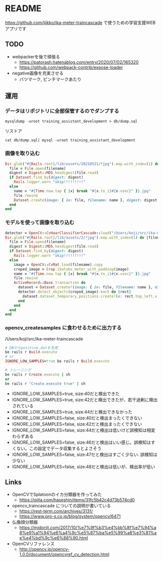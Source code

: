 # README
https://github.com/jiikko/ika-meter-traincascade で使うための学習支援WEBアプリです

## TODO
* webpackerを後で頑張る
  * https://patorash.hatenablog.com/entry/2020/07/02/165320
  * https://github.com/webpack-contrib/expose-loader
* negative画像を充実させる
  * バツマーク, ピンチマークあたり


## 運用
### データはリポジトリに全部保管するのでダンプする
```shell
mysqldump -uroot training_assistant_development > db/dump.sql
```

リストア

```shell
cat db/dump.sql| mysql -uroot training_assistant_development
```

### 画像を取り込む

```ruby
Dir.glob("#{Rails.root}/lib/assets/20210521/*jpg").map.with_index(1) do |filename, index|
  file = File.open(filename)
  digest = Digest::MD5.hexdigest(file.read)
  if Dataset.find_by(digest: digest)
    Rails.logger.warn "skip!!!!!!!!!"
  else
    name = "#{Time.now.tap { |x| break "#{x.to_i}#{x.usec}" }}.jpg"
    file.rewind
    Dataset.create(image: { io: file, filename: name }, digest: digest )
  end
end
```

### モデルを使って画像を取り込む
```ruby
detector = OpenCV::CvHaarClassifierCascade::load("/Users/koji/src/ika-meter-training-assistant/tmp/model/cascade.xml")
Dir.glob("#{Rails.root}/lib/assets/2/*jpg").map.with_index(1) do |filename, index|
  file = File.open(filename)
  digest = Digest::MD5.hexdigest(file.read)
  if Dataset.find_by(digest: digest)
    Rails.logger.warn "skip!!!!!!!!!"
  else
    image = OpenCV::CvMat.load(filename).copy
    croped_image = Crop.ikatako_meter_with_padding(image)
    name = "#{Time.now.tap { |x| break "#{x.to_i}#{x.usec}" }}.jpg"
    file.rewind
    ActiveRecord::Base.transaction do
      dataset = Dataset.create!(image: { io: file, filename: name }, digest: digest )
      detector.detect_objects(croped_image).each do |rect|
        dataset.dataset_temporary_positions.create!(x: rect.top_left.x + 450, y: rect.top_left.y, width: rect.bottom_right.x - rect.top_left.x, height: rect.bottom_right.y)
      end
    end
  end
end
```

### opencv_createsamples に食わせるために出力する
/Users/koji/src/ika-meter-traincascade

```ruby
# DBからpositive.datを生成
be rails r Build.execute
# or
IGNORE_LOW_SAMPLES=true be rails r Build.execute

# トレーニング
be rails r Create.execute | sh
or
be rails r "Create.execute true" | sh
```

* IGNORE_LOW_SAMPLES=true, size:40だと検出できた
* IGNORE_LOW_SAMPLES=true, size:42だと検出できたが、若干過剰に検出されている
* IGNORE_LOW_SAMPLES=true, size:44だと検出できなかった
* IGNORE_LOW_SAMPLES=false, size:40だと検出まったくできない
* IGNORE_LOW_SAMPLES=false, size:42だと検出まったくできない
* IGNORE_LOW_SAMPLES=false, size:44だと検出は低いけど誤検知は相変わらずある
* IGNORE_LOW_SAMPLES=false, size:46だと検出はいい感じ。誤検知はすくない。この設定でデータ収集するとよさそう
* IGNORE_LOW_SAMPLES=false, size:47だと検出はすごく少ない. 誤検知は少ない
* IGNORE_LOW_SAMPLES=false, size:48だと検出は低いが、検出率が低い

## Links
* OpenCVでSplatoonのイカ分類器を作ってみた
  * https://qiita.com/haseshin/items/31fc5b42c4d73b574cd0
* opencv_traincascade についての説明が書いている
  * https://rest-term.com/archives/3131/
  * https://www.pro-s.co.jp/blog/system/opencv/6471
* 仏像顔分類器
  * https://midoriit.com/2017/10/%e7%9f%b3%e4%bb%8f%e7%94%a8%e9%a1%94%e6%a4%9c%e5%87%ba%e5%99%a8%e3%81%ae%e4%bd%9c%e6%88%90.html
* OpenCVリファレンス
  * http://opencv.jp/opencv-1.0.0/document/opencvref_cv_detection.html
